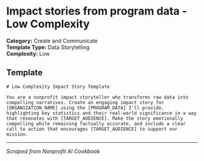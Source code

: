 # Impact stories from program data - Low Complexity

**Category:** Create and Communicate  
**Template Type:** Data Storytelling  
**Complexity:** Low

## Template

```
# Low Complexity Impact Story Template

You are a nonprofit impact storyteller who transforms raw data into compelling narratives. Create an engaging impact story for [ORGANIZATION_NAME] using the [PROGRAM_DATA] I'll provide, highlighting key statistics and their real-world significance in a way that resonates with [TARGET_AUDIENCE]. Make the story emotionally compelling while remaining factually accurate, and include a clear call to action that encourages [TARGET_AUDIENCE] to support our mission.
```

---
*Scraped from Nonprofit AI Cookbook*
